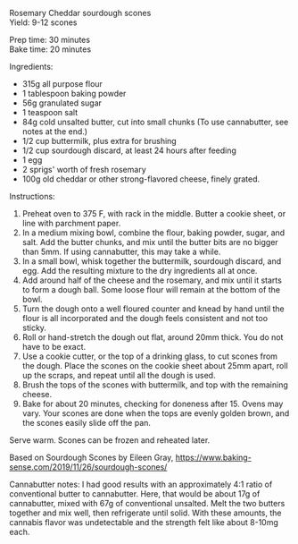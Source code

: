 Rosemary Cheddar sourdough scones  
Yield: 9-12 scones 

Prep time: 30 minutes  
Bake time: 20 minutes

Ingredients:

- 315g all purpose flour
- 1 tablespoon baking powder
- 56g granulated sugar 
- 1 teaspoon salt
- 84g cold unsalted butter, cut into small chunks (To use cannabutter, see notes at the end.)
- 1/2 cup buttermilk, plus extra for brushing 
- 1/2 cup sourdough discard, at least 24 hours after feeding 
- 1 egg
- 2 sprigs' worth of fresh rosemary
- 100g old cheddar or other strong-flavored cheese, finely grated.

Instructions: 

1. Preheat oven to 375 F, with rack in the middle. Butter a cookie sheet, or line with parchment paper. 
2. In a medium mixing bowl, combine the flour, baking powder, sugar, and salt. Add the butter chunks, and mix until the butter bits are no bigger than 5mm. If using cannabutter, this may take a while. 
3. In a small bowl, whisk together the buttermilk, sourdough discard, and egg. Add the resulting mixture to the dry ingredients all at once. 
4. Add around half of the cheese and the rosemary, and mix until it starts to form a dough ball. Some loose flour will remain at the bottom of the bowl. 
5. Turn the dough onto a well floured counter and knead by hand until the flour is all incorporated and the dough feels consistent and not too sticky. 
6. Roll or hand-stretch the dough out flat, around 20mm thick. You do not have to be exact. 
7. Use a cookie cutter, or the top of a drinking glass, to cut scones from the dough. Place the scones on the cookie sheet about 25mm apart, roll up the scraps, and repeat until all the dough is used. 
8. Brush the tops of the scones with buttermilk, and top with the remaining cheese.
9. Bake for about 20 minutes, checking for doneness after 15. Ovens may vary. Your scones are done when the tops are evenly golden brown, and the scones easily slide off the pan. 

Serve warm. Scones can be frozen and reheated later.

Based on Sourdough Scones by Eileen Gray, https://www.baking-sense.com/2019/11/26/sourdough-scones/

Cannabutter notes: I had good results with an approximately 4:1 ratio of conventional butter to cannabutter. Here, that would be about 17g of cannabutter, mixed with 67g of conventional unsalted. Melt the two butters together and mix well, then refrigerate until solid. With these amounts, the cannabis flavor was undetectable and the strength felt like about 8-10mg each.
